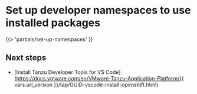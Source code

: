 # Set up developer namespaces to use installed packages

<!-- The below partial is in the docs-tap/partials directory -->

{{> 'partials/set-up-namespaces' }}

## <a id='next-steps'></a>Next steps

- [Install Tanzu Developer Tools for VS Code](https://docs.vmware.com/en/VMware-Tanzu-Application-Platform/{{ vars.url_version }}/tap/GUID-vscode-install-openshift.html)
